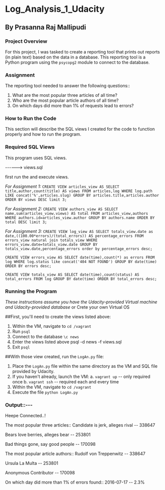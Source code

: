 # Log_Analysis_1_Udacity

## By Prasanna Raj Mallipudi

### Project Overview

For this project, I was tasked to create a reporting tool that prints out reports (in plain text) based on the data in a database.
This reporting tool is a Python program using the `psycopg2` module to connect to the database.

### Assignment

The reporting tool needed to answer the following questions::
1. What are the most popular three articles of all time?
2. Who are the most popular article authors of all time?
3. On which days did more than 1% of requests lead to errors?

### How to Run the Code
This section will describe the SQL views I created for the code to function properly and how to run the program.

### Required SQL Views
This program uses SQL views.

------> views.sql

first run the and execute views.

*For Assignment 1:*
`CREATE VIEW articles_view AS SELECT title,author,count(title) AS views
FROM articles,log WHERE log.path LIKE concat('%',articles.slug) GROUP BY articles.title,articles.author ORDER BY views DESC limit 3;`

*For Assignment 2:*
`CREATE VIEW authors_view AS SELECT name,sum(articles_view.views) AS total
FROM articles_view,authors WHERE authors.id=articles_view.author
GROUP BY authors.name ORDER BY total DESC limit 3;`

*For Assignment 3:*
`CREATE VIEW log_view AS SELECT totals_view.date as date,((100.00*errors)/(total_errors)) AS percentage_errors FROM errors_view natural join totals_view
WHERE errors_view.date=totals_view.date GROUP BY totals_view.date,percentage_errors order by percentage_errors desc;`

`CREATE VIEW errors_view AS SELECT date(time),count(*) as errors FROM log WHERE log.status like concat('404 NOT FOUND') GROUP BY date(time) ORDER BY errors desc;`

`CREATE VIEW totals_view AS SELECT date(time),count(status) AS total_errors FROM log GROUP BY date(time) ORDER BY total_errors desc;`

### Running the Program

*These instructions assume you have the Udacity-provided Virtual machine and Udacity-provided database*
or
Crete your own Virtual OS

##First, you'll need to create the views listed above:
1. Within the VM, navigate to `cd /vagrant`
2. Run `psql`
3. Connect to the database `\c news`
4. Enter the views listed above
   psql -d news -f views.sql
5. Exit `psql`

##With those view created, run the `LogAn.py` file:
1. Place the `LogAn.py` file within the same directory as the VM and SQL file provided by Udacity.
2. If you haven't already, launch the VM:
	a. `vagrant up` -- only required once
	b. `vagrant ssh` -- required each and every time
3. Within the VM, navigate to `cd /vagrant`
4. Execute the file `python LogAn.py`

### Output::---

Heepe Connected..!

The most popular three articles::
Candidate is jerk, alleges rival -- 338647

Bears love berries, alleges bear -- 253801

Bad things gone, say good people -- 170098

The most popular article authors::
Rudolf von Treppenwitz -- 338647

Ursula La Multa -- 253801

Anonymous Contributor -- 170098

On which day did more than 1%  of errors found::
2016-07-17 -- 2.3%
